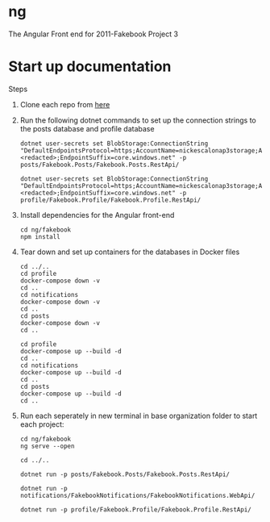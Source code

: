 # ng
The Angular Front end for 2011-Fakebook Project 3

# Start up documentation
Steps
<ol>
<li>

Clone each repo from [here](https://github.com/2011-fakebook-project3)

<li>
Run the following dotnet commands to set up the connection strings to the posts database and profile database

```
dotnet user-secrets set BlobStorage:ConnectionString "DefaultEndpointsProtocol=https;AccountName=nickescalonap3storage;AccountKey=<redacted>;EndpointSuffix=core.windows.net" -p posts/Fakebook.Posts/Fakebook.Posts.RestApi/
```

```
dotnet user-secrets set BlobStorage:ConnectionString "DefaultEndpointsProtocol=https;AccountName=nickescalonap3storage;AccountKey=<redacted>;EndpointSuffix=core.windows.net" -p profile/Fakebook.Profile/Fakebook.Profile.RestApi/
```

<li>

Install dependencies for the Angular front-end 
```
cd ng/fakebook
npm install

```

<li>

Tear down and set up containers for the databases in Docker files
```
cd ../..
cd profile
docker-compose down -v
cd ..
cd notifications
docker-compose down -v
cd ..
cd posts
docker-compose down -v
cd ..
```

```
cd profile
docker-compose up --build -d
cd ..
cd notifications
docker-compose up --build -d
cd ..
cd posts
docker-compose up --build -d
cd ..
```
 
<li>

Run each seperately in new terminal in base organization folder to start each project:

```
cd ng/fakebook
ng serve --open

cd ../..

dotnet run -p posts/Fakebook.Posts/Fakebook.Posts.RestApi/

dotnet run -p notifications/FakebookNotifications/FakebookNotifications.WebApi/

dotnet run -p profile/Fakebook.Profile/Fakebook.Profile.RestApi/
```
</ol>